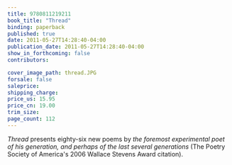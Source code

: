 ```yaml
---
title: 9780811219211
book_title: "Thread"
binding: paperback
published: true
date: 2011-05-27T14:28:40-04:00
publication_date: 2011-05-27T14:28:40-04:00
show_in_forthcoming: false
contributors:

cover_image_path: thread.JPG
forsale: false
saleprice:
shipping_charge:
price_us: 15.95
price_cn: 19.00
trim_size:
page_count: 112
---
```

_Thread_ presents eighty-six new poems by _the foremost experimental poet of his generation, and perhaps of the last several generations_ (The Poetry Society of America's 2006 Wallace Stevens Award citation).

